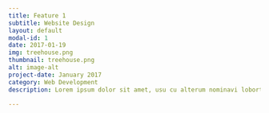 ```yaml
---
title: Feature 1
subtitle: Website Design
layout: default
modal-id: 1
date: 2017-01-19
img: treehouse.png
thumbnail: treehouse.png
alt: image-alt
project-date: January 2017
category: Web Development
description: Lorem ipsum dolor sit amet, usu cu alterum nominavi lobortis. At duo novum diceret. Tantas apeirian vix et, usu sanctus postulant inciderint ut, populo diceret necessitatibus in vim. Cu eum dicam feugiat noluisse.

---
```

